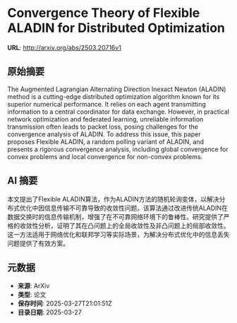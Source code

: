 # Convergence Theory of Flexible ALADIN for Distributed Optimization

**URL**: http://arxiv.org/abs/2503.20716v1

## 原始摘要

The Augmented Lagrangian Alternating Direction Inexact Newton (ALADIN) method
is a cutting-edge distributed optimization algorithm known for its superior
numerical performance. It relies on each agent transmitting information to a
central coordinator for data exchange. However, in practical network
optimization and federated learning, unreliable information transmission often
leads to packet loss, posing challenges for the convergence analysis of ALADIN.
To address this issue, this paper proposes Flexible ALADIN, a random polling
variant of ALADIN, and presents a rigorous convergence analysis, including
global convergence for convex problems and local convergence for non-convex
problems.


## AI 摘要

本文提出了Flexible ALADIN算法，作为ALADIN方法的随机轮询变体，以解决分布式优化中因信息传输不可靠导致的收敛性问题。该算法通过改进传统ALADIN在数据交换时的信息传输机制，增强了在不可靠网络环境下的鲁棒性。研究提供了严格的收敛性分析，证明了其在凸问题上的全局收敛性及非凸问题上的局部收敛性。这一方法适用于网络优化和联邦学习等实际场景，为解决分布式优化中的信息丢失问题提供了有效方案。

## 元数据

- **来源**: ArXiv
- **类型**: 论文
- **保存时间**: 2025-03-27T21:01:51Z
- **目录日期**: 2025-03-27
